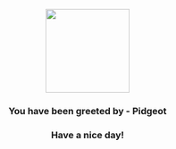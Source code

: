 <p align="center">
    <img src="https://raw.githubusercontent.com/PokeAPI/sprites/master/sprites/pokemon/18.png" width="150" height="150">
</p>
<h3 align="center">You have been greeted by - <b>Pidgeot</b></h3>
<h3 align="center">Have a nice day!</h3>

